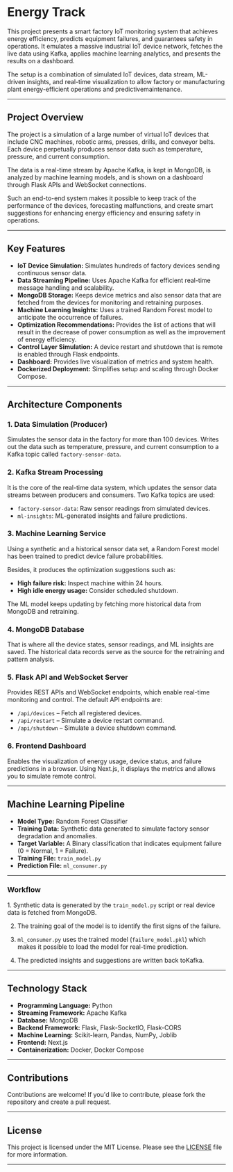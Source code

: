 # Energy Track

This​‍​‌‍​‍‌​‍​‌‍​‍‌ project presents a smart factory IoT monitoring system that achieves energy efficiency, predicts equipment failures, and guarantees safety in operations. 
It emulates a massive industrial IoT device network, fetches the live data using Kafka, applies machine learning analytics, and presents the results on a dashboard.

The setup is a combination of simulated IoT devices, data stream, ML-driven insights, and real-time visualization to allow factory or manufacturing plant 
energy-efficient operations and predictive ​‍​‌‍​‍‌​‍​‌‍​‍‌maintenance.

---

## Project Overview

The​‍​‌‍​‍‌​‍​‌‍​‍‌ project is a simulation of a large number of virtual IoT devices that include CNC machines, robotic arms, presses, drills, and conveyor belts. 
Each device perpetually produces sensor data such as temperature, pressure, and current consumption.

The data is a real-time stream by Apache Kafka, is kept in MongoDB, is analyzed by machine learning models, and is shown on a dashboard through 
Flask APIs and WebSocket connections.

Such an end-to-end system makes it possible to keep track of the performance of the devices, forecasting malfunctions, and create smart suggestions for 
enhancing energy efficiency and ensuring safety in ​‍​‌‍​‍‌​‍​‌‍​‍‌operations. 

---

## Key Features

- **IoT Device Simulation:** Simulates hundreds of factory devices sending continuous sensor data.
- **Data Streaming Pipeline:** Uses Apache Kafka for efficient real-time message handling and scalability.
- **MongoDB Storage:** Keeps device metrics and also sensor data that are fetched from the devices for monitoring and retraining purposes. 
- **Machine Learning Insights:** Uses a trained Random Forest model to anticipate the occurrence of failures. 
- **Optimization Recommendations:** Provides the list of actions that will result in the decrease of power consumption as well as the improvement of energy efficiency. 
- **Control Layer Simulation:** A device restart and shutdown that is remote is enabled through Flask endpoints.
- **Dashboard:** Provides live visualization of metrics and system health.
- **Dockerized Deployment:** Simplifies setup and scaling through Docker Compose.

---

## Architecture Components

### 1. Data Simulation (Producer)
Simulates the sensor data in the factory for more than 100 devices. Writes out the data such as temperature, pressure, and current consumption to a Kafka topic called `factory-sensor-data`. 

### 2. Kafka Stream Processing
It is the core of the real-time data system, which updates the sensor data streams between producers and consumers. Two Kafka topics are used:
- `factory-sensor-data`: Raw sensor readings from simulated devices.
- `ml-insights`: ML-generated insights and failure predictions.

### 3. Machine Learning Service
Using a synthetic and a historical sensor data set, a Random Forest model has been trained to predict device failure probabilities. 

Besides, it produces the optimization suggestions such as: 
- **High failure risk:** Inspect machine within 24 hours.
- **High idle energy usage:** Consider scheduled shutdown.

The ML model keeps updating by fetching more historical data from MongoDB and retraining.

### 4. MongoDB Database
That is where all the device states, sensor readings, and ML insights are saved. The historical data records serve as the source for the retraining and pattern analysis. 

### 5. Flask API and WebSocket Server
Provides REST APIs and WebSocket endpoints, which enable real-time monitoring and control.
The default API endpoints are: 
- `/api/devices` – Fetch all registered devices.  
- `/api/restart` – Simulate a device restart command.  
- `/api/shutdown` – Simulate a device shutdown command.  

### 6. Frontend Dashboard
Enables the visualization of energy usage, device status, and failure predictions in a browser. 
Using Next.js, it displays the metrics and allows you to simulate remote ​‍​‌‍​‍‌​‍​‌‍​‍‌control. 

---

## Machine Learning Pipeline

- **Model Type:** Random Forest Classifier  
- **Training Data:** Synthetic data generated to simulate factory sensor degradation and anomalies.
- **Target Variable:** A Binary classification that indicates equipment failure (0 = Normal, 1 = Failure).
- **Training File:** `train_model.py`  
- **Prediction File:** `ml_consumer.py`

---

### Workflow

1.​‍​‌‍​‍‌​‍​‌‍​‍‌ Synthetic data is generated by the `train_model.py` script or real device data is fetched from MongoDB.

2. The training goal of the model is to identify the first signs of the failure.

3. `ml_consumer.py` uses the trained model (`failure_model.pkl`) which makes it possible to load the model for real-time prediction.

4. The predicted insights and suggestions are written back to ​‍​‌‍​‍‌​‍​‌‍​‍‌Kafka.

---

## Technology Stack

- **Programming Language:** Python
- **Streaming Framework:** Apache Kafka
- **Database:** MongoDB
- **Backend Framework:** Flask, Flask-SocketIO, Flask-CORS
- **Machine Learning:** Scikit-learn, Pandas, NumPy, Joblib
- **Frontend:** Next.js
- **Containerization:** Docker, Docker Compose

---

## Contributions
Contributions are welcome! If you'd like to contribute, please fork the repository and create a pull request.

---

## License
This project is licensed under the MIT License. Please see the [LICENSE](LICENSE) file for more information.

---
